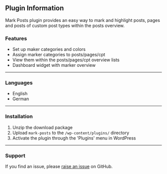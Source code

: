 ## Plugin Information

Mark Posts plugin provides an easy way to mark and highlight posts, pages and posts of custom post types within the posts overview.

### Features

* Set up maker categories and colors
* Assign marker categories to posts/pages/cpt
* View them within the posts/pages/cpt overview lists
* Dashboard widget with marker overview

***

### Languages

* English
* German

***

### Installation

1. Unzip the download package
2. Upload `mark-posts` to the `/wp-content/plugins/` directory
3. Activate the plugin through the 'Plugins' menu in WordPress

***

### Support

If you find an issue, please [raise an issue](https://github.com/flymke/mark-posts/issues/new) on GitHub.